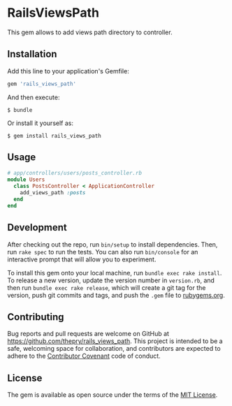 # RailsViewsPath

This gem allows to add views path directory to controller.

## Installation

Add this line to your application's Gemfile:

```ruby
gem 'rails_views_path'
```

And then execute:

    $ bundle

Or install it yourself as:

    $ gem install rails_views_path

## Usage

```ruby
# app/controllers/users/posts_controller.rb
module Users
  class PostsController < ApplicationController
    add_views_path :posts
  end
end
```
## Development

After checking out the repo, run `bin/setup` to install dependencies. Then, run `rake spec` to run the tests. You can also run `bin/console` for an interactive prompt that will allow you to experiment.

To install this gem onto your local machine, run `bundle exec rake install`. To release a new version, update the version number in `version.rb`, and then run `bundle exec rake release`, which will create a git tag for the version, push git commits and tags, and push the `.gem` file to [rubygems.org](https://rubygems.org).

## Contributing

Bug reports and pull requests are welcome on GitHub at https://github.com/thepry/rails_views_path. This project is intended to be a safe, welcoming space for collaboration, and contributors are expected to adhere to the [Contributor Covenant](http://contributor-covenant.org) code of conduct.


## License

The gem is available as open source under the terms of the [MIT License](http://opensource.org/licenses/MIT).

